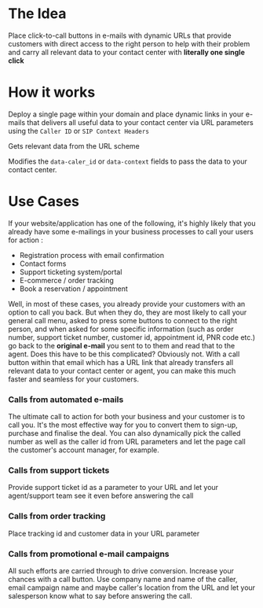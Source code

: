 # The Idea
Place click-to-call buttons in e-mails with dynamic URLs that provide customers with direct access to the right person to help with their problem and carry all relevant data to your contact center with **literally one single click**

# How it works
Deploy a single page within your domain and place dynamic links in your e-mails that delivers all useful data to your contact center via URL parameters using the `Caller ID` or `SIP Context Headers`

Gets relevant data from the URL scheme

Modifies the `data-caler_id` or `data-context` fields to pass the data to your contact center.

# Use Cases
If your website/application has one of the following, it's highly likely that you already have some e-mailings in your business processes to call your users for action :

- Registration process with email confirmation
- Contact forms
- Support ticketing system/portal
- E-commerce / order tracking
- Book a reservation / appointment

Well, in most of these cases, you already provide your customers with an option to call you back. But when they do, they are most likely to call your general call menu, asked to press some buttons to connect to the right person, and when asked for some specific information (such as order number, support ticket number, customer id, appointment id, PNR code etc.) go back to the **original e-mail** you sent to to them and read that to the agent. Does this have to be this complicated? Obviously not. With a call button within that email which has a URL link that already transfers all relevant data to your contact center or agent, you can make this much faster and seamless for your customers.

### Calls from automated e-mails
The ultimate call to action for both your business and your customer is to call you. It's the most effective way for you to convert them to sign-up, purchase and finalise the deal. You can also dynamically pick the called number as well as the caller id from URL parameters and let the page call the customer's account manager, for example.

### Calls from support tickets
Provide support ticket id as a parameter to your URL and let your agent/support team see it even before answering the call

### Calls from order tracking
Place tracking id and customer data in your URL parameter 

### Calls from promotional e-mail campaigns
All such efforts are carried through to drive conversion. Increase your chances with a call button. Use company name and name of the caller, email campaign name and maybe caller's location from the URL and let your salesperson know what to say before answering the call.
